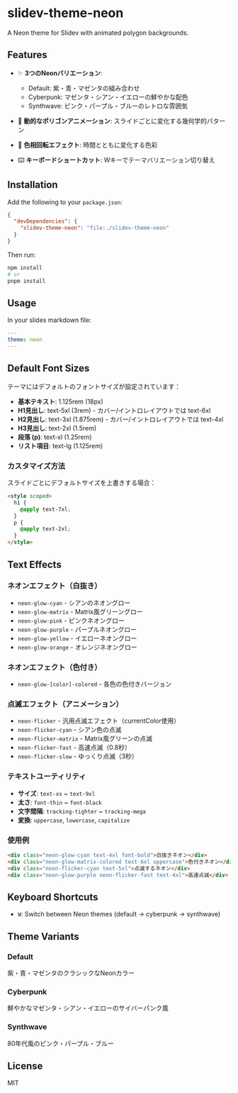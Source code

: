 # slidev-theme-neon

A Neon theme for Slidev with animated polygon backgrounds.

## Features

- ✨ **3つのNeonバリエーション**:
  - Default: 紫・青・マゼンタの組み合わせ
  - Cyberpunk: マゼンタ・シアン・イエローの鮮やかな配色
  - Synthwave: ピンク・パープル・ブルーのレトロな雰囲気

- 🎨 **動的なポリゴンアニメーション**: スライドごとに変化する幾何学的パターン
- 🌈 **色相回転エフェクト**: 時間とともに変化する色彩
- ⌨️ **キーボードショートカット**: Wキーでテーマバリエーション切り替え

## Installation

Add the following to your `package.json`:

```json
{
  "devDependencies": {
    "slidev-theme-neon": "file:./slidev-theme-neon"
  }
}
```

Then run:

```bash
npm install
# or
pnpm install
```

## Usage

In your slides markdown file:

```yaml
---
theme: neon
---
```

## Default Font Sizes

テーマにはデフォルトのフォントサイズが設定されています：

- **基本テキスト**: 1.125rem (18px)
- **H1見出し**: text-5xl (3rem) - カバー/イントロレイアウトでは text-6xl
- **H2見出し**: text-3xl (1.875rem) - カバー/イントロレイアウトでは text-4xl
- **H3見出し**: text-2xl (1.5rem)
- **段落 (p)**: text-xl (1.25rem)
- **リスト項目**: text-lg (1.125rem)

### カスタマイズ方法

スライドごとにデフォルトサイズを上書きする場合：

```html
<style scoped>
  h1 {
    @apply text-7xl;
  }
  p {
    @apply text-2xl;
  }
</style>
```

## Text Effects

### ネオンエフェクト（白抜き）

- `neon-glow-cyan` - シアンのネオングロー
- `neon-glow-matrix` - Matrix風グリーングロー
- `neon-glow-pink` - ピンクネオングロー
- `neon-glow-purple` - パープルネオングロー
- `neon-glow-yellow` - イエローネオングロー
- `neon-glow-orange` - オレンジネオングロー

### ネオンエフェクト（色付き）

- `neon-glow-[color]-colored` - 各色の色付きバージョン

### 点滅エフェクト（アニメーション）

- `neon-flicker` - 汎用点滅エフェクト（currentColor使用）
- `neon-flicker-cyan` - シアン色の点滅
- `neon-flicker-matrix` - Matrix風グリーンの点滅
- `neon-flicker-fast` - 高速点滅（0.8秒）
- `neon-flicker-slow` - ゆっくり点滅（3秒）

### テキストユーティリティ

- **サイズ**: `text-xs` ~ `text-9xl`
- **太さ**: `font-thin` ~ `font-black`
- **文字間隔**: `tracking-tighter` ~ `tracking-mega`
- **変換**: `uppercase`, `lowercase`, `capitalize`

### 使用例

```html
<div class="neon-glow-cyan text-4xl font-bold">白抜きネオン</div>
<div class="neon-glow-matrix-colored text-6xl uppercase">色付きネオン</div>
<div class="neon-flicker-cyan text-5xl">点滅するネオン</div>
<div class="neon-glow-purple neon-flicker-fast text-4xl">高速点滅</div>
```

## Keyboard Shortcuts

- `W`: Switch between Neon themes (default → cyberpunk → synthwave)

## Theme Variants

### Default

紫・青・マゼンタのクラシックなNeonカラー

### Cyberpunk

鮮やかなマゼンタ・シアン・イエローのサイバーパンク風

### Synthwave

80年代風のピンク・パープル・ブルー

## License

MIT
